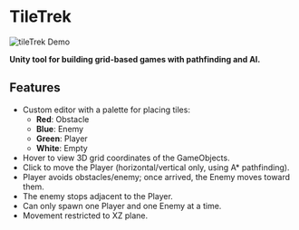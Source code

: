# TileTrek

![tileTrek Demo](https://i.imgur.com/vMZ36lG.gif)

**Unity tool for building grid-based games with pathfinding and AI.**

## Features

- Custom editor with a palette for placing tiles:  
  - **Red**: Obstacle  
  - **Blue**: Enemy  
  - **Green**: Player  
  - **White**: Empty  
- Hover to view 3D grid coordinates of the GameObjects.  
- Click to move the Player (horizontal/vertical only, using A* pathfinding).  
- Player avoids obstacles/enemy; once arrived, the Enemy moves toward them.  
- The enemy stops adjacent to the Player.  
- Can only spawn one Player and one Enemy at a time.  
- Movement restricted to XZ plane.
